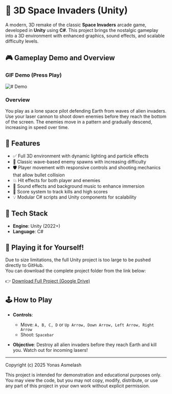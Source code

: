 # 🚀 3D Space Invaders (Unity)

A modern, 3D remake of the classic **Space Invaders** arcade game, developed in **Unity** using **C#**. This project brings the nostalgic gameplay into a 3D environment with enhanced graphics, sound effects, and scalable difficulty levels.

## 🎮 Gameplay Demo and Overview

### GIF Demo (Press Play)
![# Demo](readme-assets/spaceInvadersDemo.gif)

### Overview

You play as a lone space pilot defending Earth from waves of alien invaders. Use your laser cannon to shoot down enemies before they reach the bottom of the screen. The enemies move in a pattern and gradually descend, increasing in speed over time.

## 🧠 Features

- ✅ Full 3D environment with dynamic lighting and particle effects
- 👾 Classic wave-based enemy spawns with increasing difficulty
- 🛡️ Player movement with responsive controls and shooting mechanics that allow bullet collision
- 💥 Hit effects for both player and enemies
- 🎵 Sound effects and background music to enhance immersion
- 🎯 Score system to track kills and high scores
- 💡 Modular C# scripts and Unity components for scalability

## 🔧 Tech Stack

- **Engine**: Unity (2022+)
- **Language**: C#

## 📂 Playing it for Yourself!

Due to size limitations, the full Unity project is too large to be pushed directly to GitHub.  
You can download the complete project folder from the link below:

👉 [Download Full Project (Google Drive)](https://drive.google.com/drive/folders/1KI7RuuQFg1z0kkrwJvY1C6078_LuzSZV?usp=sharing)


## 🕹️ How to Play

- **Controls**:
  - Move: `A, B, C, D` or `Up Arrow, Down Arrow, Left Arrow, Right Arrow`
  - Shoot: `Spacebar`

- **Objective**: Destroy all alien invaders before they reach Earth and kill you. Watch out for incoming lasers!

---

Copyright (c) 2025 Yonas Asmelash

This project is intended for demonstration and educational purposes only. 
You may view the code, but you may not copy, modify, distribute, or use 
any part of this project in your own work without explicit permission.
